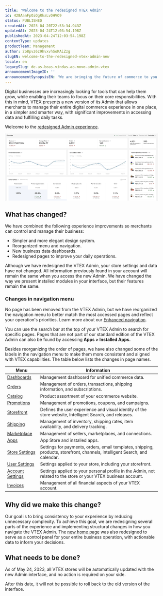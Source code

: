 ```yaml
---
title: 'Welcome to the redesigned VTEX Admin'
id: 428AanFpOiQgRkaLvDHVO9
status: PUBLISHED
createdAt: 2023-04-20T22:53:34.943Z
updatedAt: 2023-04-24T12:03:54.198Z
publishedAt: 2023-04-24T12:03:54.198Z
contentType: updates
productTeam: Management
author: 2o8pvz6z9hvxvhSoKAiZzg
slugEN: welcome-to-the-redesigned-vtex-admin-new
locale: en
legacySlug: de-as-boas-vindas-ao-novo-admin-vtex
announcementImageID: ''
announcementSynopsisEN: 'We are bringing the future of commerce to you through our redesigned VTEX Admin.'
---
```


Digital businesses are increasingly looking for tools that can help them grow, while enabling their teams to focus on their core responsibilities. With this in mind, VTEX presents a new version of its Admin that allows merchants to manage their entire digital commerce experience in one place, in a simpler and smarter way, with significant improvements in accessing data and fulfilling daily tasks.

Welcome to the [redesigned Admin experience](https://content.vtex.com/join-new-admin-beta-program-en/?utm_source=announcement&utm_medium=organic&utm_campaign=new_admin_beta).

![Store Overview gif EN](https://raw.githubusercontent.com/vtexdocs/help-center-content/refs/heads/main/docs/en/announcements/2023/welcome-to-the-redesigned-vtex-admin-new_1.gif)

## What has changed?

We have combined the following experience improvements so merchants can control and manage their business:

* Simpler and more elegant design system.
* Reorganized menu and navigation.
* New business data dashboards.
* Redesigned pages to improve your daily operations.

Although we have redesigned the VTEX Admin, your store settings and data have not changed. All information previously found in your account will remain the same when you access the new Admin. We have changed the way we present installed modules in your interface, but their features remain the same.

### Changes in navigation menu

No page has been removed from the VTEX Admin, but we have reorganized the navigation menu to better match the most accessed pages and reflect your operation's priorities. Learn more about our [Enhanced navigation](https://help.vtex.com/en/tutorial/vtex-admin-start-here--5bBA7QgKuU2wL2Aq11pqAA).

You can use the search bar at the top of your VTEX Admin to search for specific pages. Pages that are not part of our standard edition of the VTEX Admin can also be found by accessing **Apps > Installed Apps.**

Besides reorganizing the order of pages, we have also changed some of the labels in the navigation menu to make them more consistent and aligned with VTEX capabilities. The table below lists the changes in page names.

| Menu                                                                                                            | Information                                                                                                                 |
| --------------------------------------------------------------------------------------------------------------- | --------------------------------------------------------------------------------------------------------------------------- |
| [Dashboards](https://help.vtex.com/en/tutorial/dashboards-overview--1yn2nZUoXtDO3teTEJsCNl)                  | Management dashboard for unified commerce data.                                                                             |
| [Orders](https://help.vtex.com/en/tutorial/orders-overview--tutorials_201)                          | Management of orders, transactions, shipping information, and subscriptions.                                                |
| [Catalog](https://help.vtex.com/en/tutorial/catalog-overview-2--FFrumKPYFpvIWKRXfhQYp)                       | Product assortment of your ecommerce website.                                                                               |
| [Promotions](https://help.vtex.com/en/tutorial/visao-geral-promocoes--3PeHVYcooLIDmA33IAnjhm)                   | Management of promotions, coupons, and campaigns.                                                                           |
| [Storefront](https://help.vtex.com/en/tutorial/storefront-overview--7cRrL2xtY7HDqiyep1PxIS)                  | Defines the user experience and visual identity of the store website, Intelligent Search, and releases.                     |
| [Shipping](https://help.vtex.com/en/tutorial/shipping-overview--6Qc1DsKIht2l7elwJCLddX)                          | Management of inventory, shipping rates, item availability, and delivery tracking.                                          |
| [Marketplace](https://help.vtex.com/en/tutorial/marketplace-overview--40Zd0z9h2RXsM9uMUp3kEb)                   | Management of sellers, marketplaces, and connections.                                                                       |
| [Apps](https://help.vtex.com/en/tutorial/visao-geral-apps--4xfsHXyAQTjbZNuiKl6Y0e#)                               | App Store and installed apps.                                                                                               |
| [Store Settings](https://help.vtex.com/en/tutorial/store-settings-overview--6VtlMoid6iM9dP14X1CopT#)   | Settings for payments, orders, email templates, shipping, products, storefront, channels, Intelligent Search, and calendar. |
| [User Settings](https://help.vtex.com/en/tutorial/visao-geral-configuracoes-de-usuario--3Qsy4ce1FrWKZPoMeEQY34)     | Settings applied to your store, including your storefront.                                                                  |
| [Account Settings](https://help.vtex.com/tutorial/account-settings-overview--6USYxLuzNt4uAkvjdPF7I8) | Settings applied to your personal profile in the Admin, not related to the store or your VTEX business account.             |
| [Invoices](https://help.vtex.com/en/tutorial/visao-geral-faturas--6UxfCl4fw4GmyQwoUuIcQs#)                         | Management of all financial aspects of your VTEX account.                                                                   |

## Why did we make this change?

Our goal is to bring consistency to your experience by reducing unnecessary complexity. To achieve this goal, we are redesigning several parts of the experience and implementing structural changes in how you navigate the VTEX Admin. The [new home page](https://help.vtex.com/en/tutorial/store-overview--P8ahguoRs0U3PzmXg2wuQ) was also redesigned to serve as a control panel for your entire business operation, with actionable data to inform your decisions.

## What needs to be done?

As of May 24, 2023, all VTEX stores will be automatically updated with the new Admin interface, and no action is required on your side.

After this date, it will not be possible to roll back to the old version of the interface.

